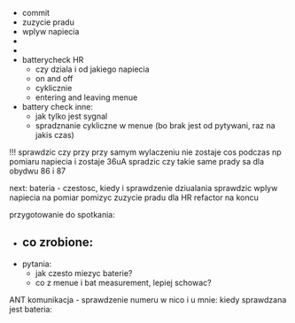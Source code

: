 - commit
- zuzycie pradu
- wplyw napiecia 
- 
- 
- batterycheck HR
	- czy dziala i od jakiego napiecia
	- on and off
	- cyklicznie 
	- entering and leaving menue
- battery check inne:
	- jak tylko jest sygnal
	- spradznanie cykliczne w menue (bo brak jest od pytywani, raz na jakis czas)

!!! sprawdzic czy przy przy samym wylaczeniu nie zostaje cos podczas np pomiaru napiecia i zostaje 36uA
spradzic czy takie same prady sa dla obydwu 86 i 87

next:
bateria - czestosc, kiedy i sprawdzenie dziualania
sprawdzic wplyw napiecia na pomiar
pomizyc zuzycie pradu dla HR
refactor na koncu

przygotowanie do spotkania:
- co zrobione:
	- 
- pytania:
	- jak czesto miezyc baterie?
	- co z menue i bat measurement, lepiej schowac?

ANT komunikacja - sprawdzenie numeru w nico i u mnie: 
kiedy sprawdzana jest bateria: 